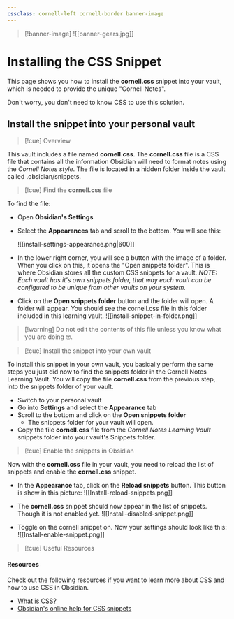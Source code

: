 ```yaml
---
cssclass: cornell-left cornell-border banner-image
---
```


>[!banner-image] ![[banner-gears.jpg]]

# Installing the CSS Snippet
This page shows you how to install the **cornell.css** snippet into your vault, which is needed to provide the unique "Cornell Notes".

Don't worry, you don't need to know CSS to use this solution.

## Install the snippet into your personal vault
>[!cue] Overview

This vault includes a file named **cornell.css**. The **cornell.css** file is a CSS file that contains all the information Obsidian will need to format notes using the *Cornell Notes style*. The file is located in a hidden folder inside the vault called .obsidian/snippets. 

>[!cue] Find the **cornell.css** file

To find the file:
- Open **Obsidian's Settings** 
- Select the **Appearances** tab and scroll to the bottom. You will see this:

  ![[install-settings-appearance.png|600]]
- In the lower right corner, you will see a button with the image of a folder. When you click on this, it opens the "Open snippets folder". This is where Obsidian stores all the custom CSS snippets for a vault. *NOTE: Each vault has it's own snippets folder, that way each vault can be configured to be unique from other vaults on your system.*
- Click on the **Open snippets folder** button and the folder will open. A folder will appear. You should see the cornell.css file in this folder included in this learning vault.
![[install-snippet-in-folder.png]]
>[!warning] Do not edit the contents of this file unless you know what you are doing 🤓.

>[!cue] Install the snippet into your own vault

To install this snippet in your own vault, you basically perform the same steps you just did now to find the snippets folder in the Cornell Notes Learning Vault. You will copy the file **cornell.css** from the previous step, into the snippets folder of your vault.
- Switch to your personal vault
- Go into **Settings** and select the **Appearance** tab
- Scroll to the bottom and click on the **Open snippets folder**
	- The snippets folder for your vault will open.
- Copy the file **cornell.css** file from the *Cornell Notes Learning Vault* snippets folder into your vault's Snippets folder.

>[!cue] Enable the snippets in Obsidian

Now with the **cornell.css** file in your vault, you need to reload the list of snippets and enable the **cornell.css** snippet.
- In the **Appearance** tab, click on the **Reload snippets** button. This button is show in this picture:
![[Install-reload-snippets.png]]
- The **cornell.css** snippet should now appear in the list of snippets. Though it is not enabled yet.
![[Install-disabled-snippet.png]]

- Toggle on the cornell snippet on. Now your settings should look like this:
![[Install-enable-snippet.png]]



>[!cue] Useful Resources

#### **Resources**
Check out the following resources if you want to learn more about CSS and how to use CSS in Obsidian.
- [What is CSS?](https://developer.mozilla.org/en-US/docs/Learn/CSS/First_steps/What_is_CSS)
- [Obsidian's online help for CSS snippets](https://help.obsidian.md/Extending+Obsidian/CSS+snippets)
